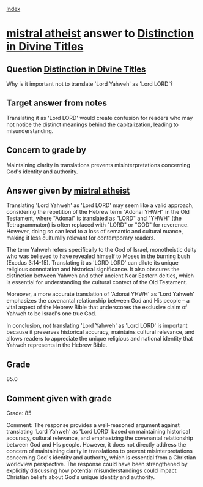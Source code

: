 
[Index](../../index.md)
# [mistral atheist](../../answering_models/mistral_atheist.md) answer to [Distinction in Divine Titles](../../questions/Distinction_in_Divine_Titles.md)

## Question [Distinction in Divine Titles](../../questions/Distinction_in_Divine_Titles.md)
Why is it important not to translate 'Lord Yahweh' as 'Lord LORD'?

## Target answer from notes
Translating it as 'Lord LORD' would create confusion for readers who may not notice the distinct meanings behind the capitalization, leading to misunderstanding.

## Concern to grade by
Maintaining clarity in translations prevents misinterpretations concerning God's identity and authority.

## Answer given by [mistral atheist](../../answering_models/mistral_atheist.md)
 Translating 'Lord Yahweh' as 'Lord LORD' may seem like a valid approach, considering the repetition of the Hebrew term "Adonai YHWH" in the Old Testament, where "Adonai" is translated as "LORD" and "YHWH" (the Tetragrammaton) is often replaced with "LORD" or "GOD" for reverence. However, doing so can lead to a loss of semantic and cultural nuance, making it less culturally relevant for contemporary readers.

The term Yahweh refers specifically to the God of Israel, monotheistic deity who was believed to have revealed himself to Moses in the burning bush (Exodus 3:14-15). Translating it as 'LORD LORD' can dilute its unique religious connotation and historical significance. It also obscures the distinction between Yahweh and other ancient Near Eastern deities, which is essential for understanding the cultural context of the Old Testament.

Moreover, a more accurate translation of 'Adonai YHWH' as 'Lord Yahweh' emphasizes the covenantal relationship between God and His people – a vital aspect of the Hebrew Bible that underscores the exclusive claim of Yahweh to be Israel's one true God.

In conclusion, not translating 'Lord Yahweh' as 'Lord LORD' is important because it preserves historical accuracy, maintains cultural relevance, and allows readers to appreciate the unique religious and national identity that Yahweh represents in the Hebrew Bible.

## Grade
85.0

## Comment given with grade
Grade: 85

Comment: The response provides a well-reasoned argument against translating 'Lord Yahweh' as 'Lord LORD' based on maintaining historical accuracy, cultural relevance, and emphasizing the covenantal relationship between God and His people. However, it does not directly address the concern of maintaining clarity in translations to prevent misinterpretations concerning God's identity and authority, which is essential from a Christian worldview perspective. The response could have been strengthened by explicitly discussing how potential misunderstandings could impact Christian beliefs about God's unique identity and authority.
